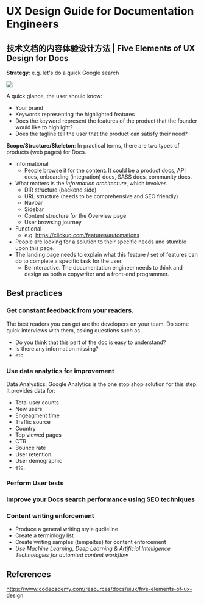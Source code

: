 # UX Design Guide for Documentation Engineers

## 技术文档的内容体验设计方法 | Five Elements of UX Design for Docs

**Strategy**: e.g. let's do a quick Google search

![](https://edu.google.com/coursebuilder/courses/pswg/1.2/assets/notes/Lesson2.4/images/image04.png)

A quick glance, the user should know:
+ Your brand
+ Keywords representing the highlighted features
+ Does the keyword represent the features of the product that the founder would like to highlight?
+ Does the tagline tell the user that the product can satisfy their need?

**Scope/Structure/Skeleton**: In practical terms, there are two types of products (web pages) for Docs.
+ Informational
  + People browse it for the content. It could be a product docs, API docs, onboarding (integration) docs, SASS docs, community docs.
+ What matters is the *information architecture*, which involves
    + DIR structure (backend side) 
    + URL structure (needs to be comprehensive and SEO friendly)
    + Navbar
    + Sidebar
    + Content structure for the Overview page
    + User browsing journey
+ Functional
  + e.g. https://clickup.com/features/automations 
+ People are looking for a solution to their specific needs and stumble upon this page.
+ The landing page needs to explain what this feature / set of features can do to complete a specific task for the user.
  + Be interactive. The documentation engineer needs to think and design as both a copywriter and a front-end programmer.

## Best practices
### Get constant feedback from your readers.
The best readers you can get are the developers on your team. Do some quick interviews with them, asking questions such as
+ Do you think that this part of the doc is easy to understand?
+ Is there any information missing?
+ etc.

### Use data analytics for improvement
Data Analystics: Google Analytics is the one stop shop solution for this step. It provides data for:
+ Total user counts
+ New users
+ Engeagment time
+ Traffic source
+ Country
+ Top viewed pages
+ CTR
+ Bounce rate
+ User retention
+ User demographic
+ etc.

### Perform User tests

### Improve your Docs search performance using SEO techniques

### Content writing enforcement
+ Produce a general writing style gudieline
+ Create a terminlogy list
+ Create writing samples (tempaltes) for content enforcement
+ *Use Machine Learning, Deep Learning & Artificial Intelligence Technologies for automted content workflow*

## References

https://www.codecademy.com/resources/docs/uiux/five-elements-of-ux-design
